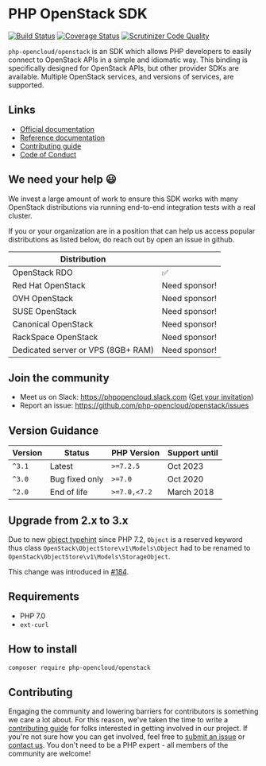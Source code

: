 # PHP OpenStack SDK

[![Build Status](https://travis-ci.org/php-opencloud/openstack.svg?branch=master)](https://travis-ci.org/php-opencloud/openstack)
[![Coverage Status](https://coveralls.io/repos/github/php-opencloud/openstack/badge.svg?branch=master)](https://coveralls.io/github/php-opencloud/openstack?branch=master)
[![Scrutinizer Code Quality](https://scrutinizer-ci.com/g/php-opencloud/openstack/badges/quality-score.png?b=master)](https://scrutinizer-ci.com/g/php-opencloud/openstack/?branch=master)

`php-opencloud/openstack` is an SDK which allows PHP developers to easily connect to OpenStack APIs in a simple and 
idiomatic way. This binding is specifically designed for OpenStack APIs, but other provider SDKs are available. Multiple 
OpenStack services, and versions of services, are supported.
 
## Links

* [Official documentation](https://php-openstack-sdk.readthedocs.io/en/latest/)
* [Reference documentation](http://refdocs.os.php-opencloud.com)
* [Contributing guide](/CONTRIBUTING.md)
* [Code of Conduct](/CODE_OF_CONDUCT.md)


## We need your help :smiley: 

We invest a large amount of work to ensure this SDK works with many OpenStack distributions via running end-to-end 
integration tests with a real cluster.

If you or your organization are in a position that can help us access popular distributions as listed below, do reach 
out by open an issue in github.

| Distribution                       |                         |
|------------------------------------|-------------------------|
|OpenStack RDO                       | :white_check_mark:      |
|Red Hat OpenStack                   | Need sponsor!           |
|OVH OpenStack                       | Need sponsor!           |
|SUSE OpenStack                      | Need sponsor!           |
|Canonical OpenStack                 | Need sponsor!           |
|RackSpace OpenStack                 | Need sponsor!           |
|Dedicated server or VPS (8GB+ RAM)  | Need sponsor!           |

## Join the community
   
- Meet us on Slack: https://phpopencloud.slack.com ([Get your invitation](https://launchpass.com/phpopencloud))
- Report an issue: https://github.com/php-opencloud/openstack/issues

## Version Guidance

| Version   | Status                      | PHP Version   | Support until           |
| --------- | --------------------------- | ------------- | ----------------------- |
| `^3.1`    | Latest                      | `>=7.2.5`     | Oct 2023                |
| `^3.0`    | Bug fixed only              | `>=7.0`       | Oct 2020                |
| `^2.0`    | End of life                 | `>=7.0,<7.2`  | March 2018              |


## Upgrade from 2.x to 3.x

Due to new [object typehint](https://wiki.php.net/rfc/object-typehint) since PHP 7.2, `Object` is a reserved keyword 
thus class `OpenStack\ObjectStore\v1\Models\Object` had to be renamed to 
`OpenStack\ObjectStore\v1\Models\StorageObject`. 

This change was introduced in [#184](https://github.com/php-opencloud/openstack/pull/184).

## Requirements

* PHP 7.0
* `ext-curl`

## How to install

```bash
composer require php-opencloud/openstack
```

## Contributing

Engaging the community and lowering barriers for contributors is something we care a lot about. For this reason, we've 
taken the time to write a [contributing guide](CONTRIBUTING.md) for folks interested in getting involved in our project. 
If you're not sure how you can get involved, feel free to 
[submit an issue](https://github.com/php-opencloud/openstack/issues/new) or 
[contact us](https://developer.rackspace.com/support/). You don't need to be a PHP expert - all members of the 
community are welcome!
